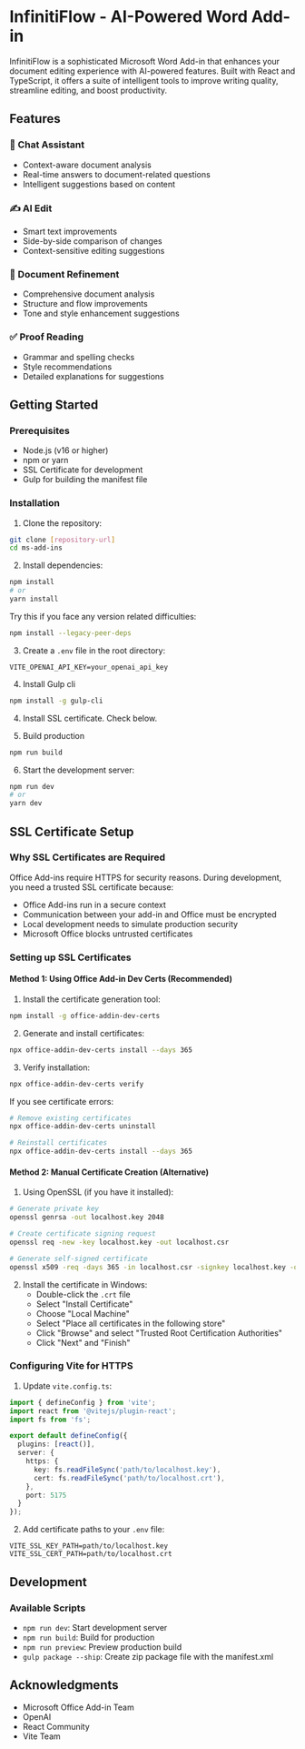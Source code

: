 # InfinitiFlow - AI-Powered Word Add-in

InfinitiFlow is a sophisticated Microsoft Word Add-in that enhances your document editing experience with AI-powered features. Built with React and TypeScript, it offers a suite of intelligent tools to improve writing quality, streamline editing, and boost productivity.

## Features

### 🤖 Chat Assistant
- Context-aware document analysis
- Real-time answers to document-related questions
- Intelligent suggestions based on content

### ✍️ AI Edit
- Smart text improvements
- Side-by-side comparison of changes
- Context-sensitive editing suggestions

### 📄 Document Refinement
- Comprehensive document analysis
- Structure and flow improvements
- Tone and style enhancement suggestions

### ✅ Proof Reading
- Grammar and spelling checks
- Style recommendations
- Detailed explanations for suggestions

## Getting Started

### Prerequisites
- Node.js (v16 or higher)
- npm or yarn
- SSL Certificate for development
- Gulp for building the manifest file

### Installation

1. Clone the repository:
```bash
git clone [repository-url]
cd ms-add-ins
```

2. Install dependencies:
```bash
npm install
# or
yarn install
```

Try this if you face any version related difficulties:
```bash
npm install --legacy-peer-deps
```

3. Create a `.env` file in the root directory:
```env
VITE_OPENAI_API_KEY=your_openai_api_key
```

4. Install Gulp cli
```bash
npm install -g gulp-cli
```

4. Install SSL certificate. Check below.

5. Build production
```bash
npm run build
```

6. Start the development server:
```bash
npm run dev
# or
yarn dev
```

## SSL Certificate Setup

### Why SSL Certificates are Required
Office Add-ins require HTTPS for security reasons. During development, you need a trusted SSL certificate because:
- Office Add-ins run in a secure context
- Communication between your add-in and Office must be encrypted
- Local development needs to simulate production security
- Microsoft Office blocks untrusted certificates

### Setting up SSL Certificates

#### Method 1: Using Office Add-in Dev Certs (Recommended)

1. Install the certificate generation tool:
```bash
npm install -g office-addin-dev-certs
```

2. Generate and install certificates:
```bash
npx office-addin-dev-certs install --days 365
```

3. Verify installation:
```bash
npx office-addin-dev-certs verify
```

If you see certificate errors:
```bash
# Remove existing certificates
npx office-addin-dev-certs uninstall

# Reinstall certificates
npx office-addin-dev-certs install --days 365
```

#### Method 2: Manual Certificate Creation (Alternative)

1. Using OpenSSL (if you have it installed):
```bash
# Generate private key
openssl genrsa -out localhost.key 2048

# Create certificate signing request
openssl req -new -key localhost.key -out localhost.csr

# Generate self-signed certificate
openssl x509 -req -days 365 -in localhost.csr -signkey localhost.key -out localhost.crt
```

2. Install the certificate in Windows:
   - Double-click the `.crt` file
   - Select "Install Certificate"
   - Choose "Local Machine"
   - Select "Place all certificates in the following store"
   - Click "Browse" and select "Trusted Root Certification Authorities"
   - Click "Next" and "Finish"

### Configuring Vite for HTTPS

1. Update `vite.config.ts`:
```typescript
import { defineConfig } from 'vite';
import react from '@vitejs/plugin-react';
import fs from 'fs';

export default defineConfig({
  plugins: [react()],
  server: {
    https: {
      key: fs.readFileSync('path/to/localhost.key'),
      cert: fs.readFileSync('path/to/localhost.crt'),
    },
    port: 5175
  }
});
```

2. Add certificate paths to your `.env` file:
```env
VITE_SSL_KEY_PATH=path/to/localhost.key
VITE_SSL_CERT_PATH=path/to/localhost.crt
```

## Development

### Available Scripts

- `npm run dev`: Start development server
- `npm run build`: Build for production
- `npm run preview`: Preview production build
- `gulp package --ship`: Create zip package file with the manifest.xml 

## Acknowledgments

- Microsoft Office Add-in Team
- OpenAI
- React Community
- Vite Team
